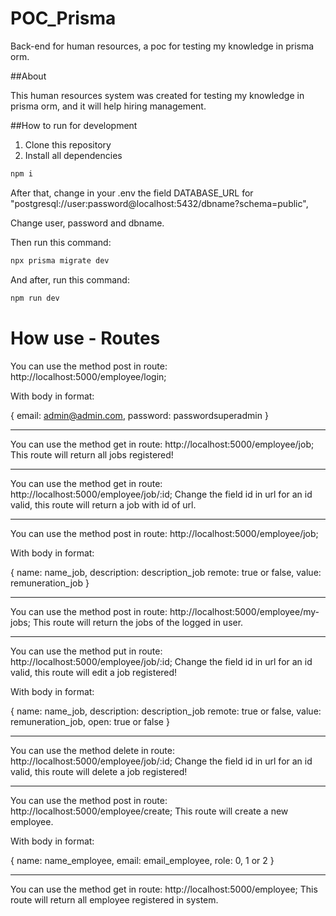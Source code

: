 # POC_Prisma

Back-end for human resources, a poc for testing my knowledge in prisma orm.

##About

This human resources system was created for testing my knowledge in prisma orm, and it will help hiring management.

##How to run for development

1. Clone this repository
2. Install all dependencies

```bash
npm i
```

After that, change in your .env the field DATABASE_URL for "postgresql://user:password@localhost:5432/dbname?schema=public",

Change user, password and dbname.

Then run this command:

```bash
npx prisma migrate dev
```

And after, run this command:

```bash
npm run dev
```

# How use - Routes

You can use the method post in route: http://localhost:5000/employee/login;

With body in format: 

{
  email: admin@admin.com,
  password: passwordsuperadmin
}

----------------------------------------------------------------------------

You can use the method get in route: http://localhost:5000/employee/job;
This route will return all jobs registered!

----------------------------------------------------------------------------

You can use the method get in route: http://localhost:5000/employee/job/:id;
Change the field id in url for an id valid, this route will return a job with id of url.

----------------------------------------------------------------------------

You can use the method post in route: http://localhost:5000/employee/job;

With body in format: 

{
  name: name_job,
  description: description_job
  remote: true or false,
  value: remuneration_job
}

----------------------------------------------------------------------------

You can use the method post in route: http://localhost:5000/employee/my-jobs;
This route will return the jobs of the logged in user.

----------------------------------------------------------------------------

You can use the method put in route: http://localhost:5000/employee/job/:id;
Change the field id in url for an id valid, this route will edit a job registered!

With body in format: 

{
  name: name_job,
  description: description_job
  remote: true or false,
  value: remuneration_job,
  open: true or false
}

----------------------------------------------------------------------------

You can use the method delete in route: http://localhost:5000/employee/job/:id;
Change the field id in url for an id valid, this route will delete a job registered!

----------------------------------------------------------------------------

You can use the method post in route: http://localhost:5000/employee/create;
This route will create a new employee.

With body in format: 

{
  name: name_employee,
  email: email_employee,
  role: 0, 1 or 2
}

----------------------------------------------------------------------------

You can use the method get in route: http://localhost:5000/employee;
This route will return all employee registered in system.
